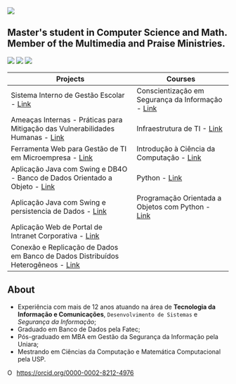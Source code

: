 <img src="https://sn3301files.storage.live.com/y4mNCIAmDTGUWrNF_Sb6sshWIrO3WtI2jkTREJIJ0HK956N20KLStSkKiFNV_xHoVau_EbGBgSlhs9A7Gk0r4dP_rXc090cTtcgvQRwoktKvyJR_iD0sQISZCfjnXGNeEXhjJ-98m6fI3ftyHCpbezy9lEeFTsSJ2Ex4gsrt0EQvOF3kvG52qffab-Rfv0O50Eqrg7tJOxtsKf79mDbVu8JfA/GitHub%20Banner_png.png?psid=1&width=1366&height=415"/>

## Master's student in Computer Science and Math. Member of the Multimedia and Praise Ministries.

<a href="https://www.facebook.com/fertorresfs" target="_blank"><img src="https://img.icons8.com/cute-clipart/64/000000/facebook.png"/></a> <a href="https://twitter.com/fertorresfs" target="_blank"><img src="https://img.icons8.com/cute-clipart/64/000000/twitter.png"/></a> <a href="https://www.linkedin.com/in/fertorresfs/" target="_blank"><img src="https://img.icons8.com/cute-clipart/64/000000/linkedin.png"/></a>

Projects | Courses
-------- | ---------
Sistema Interno de Gestão Escolar - [Link](url) | Conscientização em Segurança da Informação - [Link](url)
Ameaças Internas - Práticas para Mitigação das Vulnerabilidades Humanas - [Link](url) | Infraestrutura de TI - [Link](url)
Ferramenta Web para Gestão de TI em Microempresa - [Link](url) | Introdução à Ciência da Computação - [Link](intro_ciencia_comp.md)
Aplicação Java com Swing e DB4O - Banco de Dados Orientado a Objeto - [Link](url) | Python - [Link](url)
Aplicação Java com Swing e persistencia de Dados - [Link](url) | Programação Orientada a Objetos com Python - [Link](url)
Aplicação Web de Portal de Intranet Corporativa - [Link](url) |
Conexão e Replicação de Dados em Banco de Dados Distribuídos Heterogêneos - [Link](url) |










## About

- Experiência com mais de 12 anos atuando na área de **Tecnologia da Informação e Comunicações**, `Desenvolvimento de Sistemas` e _Segurança da Informação_;
- Graduado em Banco de Dados pela Fatec;
- Pós-graduado em MBA em Gestão da Segurança da Informação pela Uniara;
- Mestrando em Ciências da Computação e Matemática Computacional pela USP. 

<div itemscope itemtype="https://schema.org/Person"><a itemprop="sameAs" content="https://orcid.org/0000-0002-8212-4976" href="https://orcid.org/0000-0002-8212-4976" target="orcid.widget" rel="me noopener noreferrer" style="vertical-align:top;"><img src="https://orcid.org/sites/default/files/images/orcid_16x16.png" style="width:1em;margin-right:.5em;" alt="ORCID iD icon">https://orcid.org/0000-0002-8212-4976</a></div>








